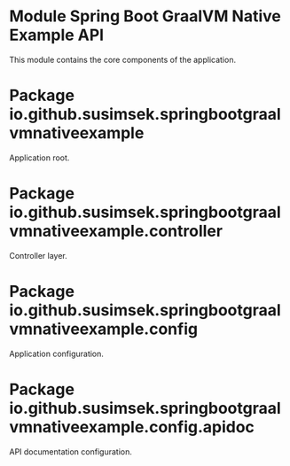 # Module Spring Boot GraalVM Native Example API

This module contains the core components of the application.

# Package io.github.susimsek.springbootgraalvmnativeexample

Application root.

# Package io.github.susimsek.springbootgraalvmnativeexample.controller

Controller layer.

# Package io.github.susimsek.springbootgraalvmnativeexample.config

Application configuration.

# Package io.github.susimsek.springbootgraalvmnativeexample.config.apidoc

API documentation configuration.


